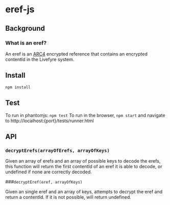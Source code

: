 # eref-js

## Background
### What is an eref?
An eref is an [ARC4][1] encrypted reference that contains an encrypted contentId in the Livefyre system.

## Install
```npm install```

## Test
To run in phantomjs: ```npm test```
To run in the browser, ```npm start``` and navigate to http://localhost:{port}/tests/runner.html

## API
### `decryptErefs(arrayOfErefs, arrayOfKeys)`

Given an array of erefs and an array of possible keys to decode the erefs, this function will return the first contentId of an eref it is able to decode, or undefined if none are correctly decoded.

###`decryptEref(eref, arrayOfKeys)`

Given an single eref and an array of keys, attempts to decrypt the eref and return a contentId. If it is not possible, will return undefined.


  [1]: http://en.wikipedia.org/wiki/RC4
